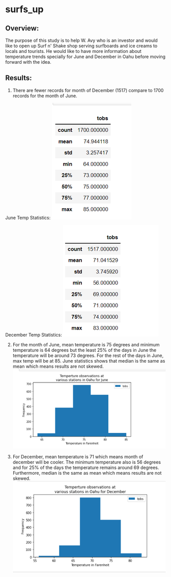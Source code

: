 # surfs_up

## Overview:

The purpose of this study is to help W. Avy who is an investor and would like to open up Surf n' Shake shop serving surfboards and ice creams to locals and tourists. He would like to have more information about temperature trends specially for June and December in Oahu before moving forward with the idea.

## Results:

1. There are fewer records for month of December (1517) compare to 1700 records for the month of June.

June Temp Statistics:
![Jun_Stats](https://github.com/Shawn2C/Surfs_up/blob/main/resources/Jun_Stats.png?raw=true)

December Temp Statistics:
![Dec_Stats](https://github.com/Shawn2C/Surfs_up/blob/main/resources/Dec_Stats.png?raw=true)


2. For the month of June, mean temperature is 75 degrees and minimum temperature is 64 degrees but the least 25% of the days in June the temperature will be around 73 degrees. For the rest of the days in June, max temp will be at 85. June statistics shows that median is the same as mean which means results are not skewed.
![Jun_temp](https://github.com/Shawn2C/Surfs_up/blob/main/resources/Jun_temp.png?raw=true)

3. For December, mean temperature is 71 which means month of december will be cooler. The minimum temperature also is 56 degrees and for 25% of the days the temperature remains around 69 degrees. Furthermore, median is the same as mean which means results are not skewed.
![Dec_temp](https://github.com/Shawn2C/Surfs_up/blob/main/resources/Dec_temp.png?raw=true)


